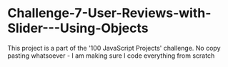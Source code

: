 # Challenge-7-User-Reviews-with-Slider---Using-Objects
This project is a part of the '100 JavaScript Projects' challenge. No copy pasting whatsoever - I am making sure I code everything from scratch
